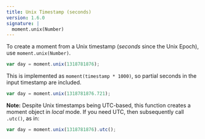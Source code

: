 ```yaml
---
title: Unix Timestamp (seconds)
version: 1.6.0
signature: |
  moment.unix(Number)
---
```



To create a moment from a Unix timestamp (*seconds* since the Unix Epoch), use `moment.unix(Number)`.

```javascript
var day = moment.unix(1318781876);
```

This is implemented as `moment(timestamp * 1000)`, so partial seconds in the input timestamp are included.

```javascript
var day = moment.unix(1318781876.721);
```

**Note:** Despite Unix timestamps being UTC-based, this function creates a moment object in *local* mode.  If you need UTC, then subsequently call `.utc()`, as in:

```javascript
var day = moment.unix(1318781876).utc();
```
